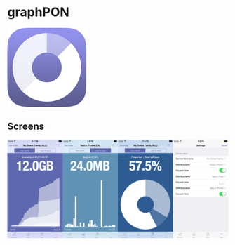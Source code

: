 # graphPON

![](https://raw.githubusercontent.com/yasuoza/graphPON/master/images/App%20Icon%20%5BRounded%5D/Icon-60@3x.png)

## Screens

![](https://raw.githubusercontent.com/yasuoza/graphPON/master/images/screenshot.png)
